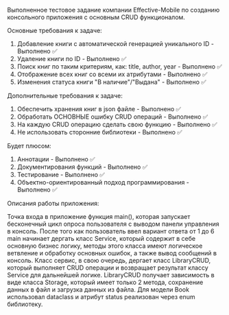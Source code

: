 Выполненное тестовое задание компании Effective-Mobile по созданию консольного приложения с основным CRUD функционалом.

Основные требования к задаче:
1) Добавление книги с автоматической генерацией уникального ID - Выполнено ✅
2) Удаление книги по ID - Выполнено ✅
3) Поиск книг по таким критериям, как: title, author, year - Выполнено ✅
4) Отображение всех книг со всеми их атрибутами - Выполнено ✅
5) Изменения статуса книги "В наличие"/"Выдана" - Выполнено ✅

Дополнительные требования к задаче:
1) Обеспечить хранения книг в json файле - Выполнено ✅
2) Обработать ОСНОВНЫЕ ошибку CRUD операций - Выполнено ✅
3) На каждую CRUD операцию сделать свою функцию - Выполнено ✅
4) Не использовать сторонние библиотеки - Выполнено ✅

Будет плюсом:
1) Аннотации - Выполнено ✅
2) Документирования функций - Выполнено ✅
3) Тестирование - Выполнено ✅
4) Объектно-ориентированный подход программирования - Выполнено ✅


Описания работы приложения:

Точка входа в приложение функция main(), которая запускает бесконечный цикл опроса пользователя с выводом панели управления в консоль.
После того как пользователь ввел вариант ответа от 1 до 6 main начинает дергать класс Service, который содержит в себе основную бизнес
логику, методы этого класса имеют логическое ветвление и обработку основных ошибок, а также вывод сообщений в консоль. Класс сервис, в
свою очередь, дергает класс LibraryCRUD, который выполняет CRUD операции и возвращает результат классу Service для дальнейшей логике.
LibraryCRUD получает зависимость в виде класса Storage, который имеет только 2 метода, сохранение данных в файл и загрузка данных из файла.
Для модели Book использовал dataclass и атрибут status реализован через enum библиотеку.






